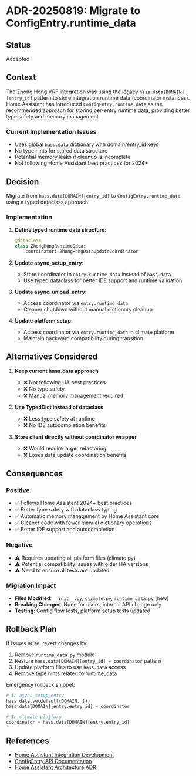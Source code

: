 # ADR-20250819: Migrate to ConfigEntry.runtime_data

## Status

Accepted

## Context

The Zhong Hong VRF integration was using the legacy `hass.data[DOMAIN][entry_id]` pattern to store integration runtime data (coordinator instances). Home Assistant has introduced `ConfigEntry.runtime_data` as the recommended approach for storing per-entry runtime data, providing better type safety and memory management.

### Current Implementation Issues

- Uses global `hass.data` dictionary with domain/entry_id keys
- No type hints for stored data structure
- Potential memory leaks if cleanup is incomplete
- Not following Home Assistant best practices for 2024+

## Decision

Migrate from `hass.data[DOMAIN][entry_id]` to `ConfigEntry.runtime_data` using a typed dataclass approach.

### Implementation

1. **Define typed runtime data structure**:
   ```python
   @dataclass
   class ZhongHongRuntimeData:
       coordinator: ZhongHongDataUpdateCoordinator
   ```

2. **Update async_setup_entry**:
   - Store coordinator in `entry.runtime_data` instead of `hass.data`
   - Use typed dataclass for better IDE support and runtime validation

3. **Update async_unload_entry**:
   - Access coordinator via `entry.runtime_data`
   - Cleaner shutdown without manual dictionary cleanup

4. **Update platform setup**:
   - Access coordinator via `entry.runtime_data` in climate platform
   - Maintain backward compatibility during transition

## Alternatives Considered

1. **Keep current hass.data approach**
   - ❌ Not following HA best practices
   - ❌ No type safety
   - ❌ Manual memory management required

2. **Use TypedDict instead of dataclass**
   - ❌ Less type safety at runtime
   - ❌ No IDE autocompletion benefits

3. **Store client directly without coordinator wrapper**
   - ❌ Would require larger refactoring
   - ❌ Loses data update coordination benefits

## Consequences

### Positive

- ✅ Follows Home Assistant 2024+ best practices
- ✅ Better type safety with dataclass typing
- ✅ Automatic memory management by Home Assistant core
- ✅ Cleaner code with fewer manual dictionary operations
- ✅ Better IDE support and autocompletion

### Negative

- ⚠️ Requires updating all platform files (climate.py)
- ⚠️ Potential compatibility issues with older HA versions
- ⚠️ Need to ensure all tests are updated

### Migration Impact

- **Files Modified**: `__init__.py`, `climate.py`, `runtime_data.py` (new)
- **Breaking Changes**: None for users, internal API change only
- **Testing**: Config flow tests, platform setup tests updated

## Rollback Plan

If issues arise, revert changes by:

1. Remove `runtime_data.py` module
2. Restore `hass.data[DOMAIN][entry_id] = coordinator` pattern
3. Update platform files to use `hass.data` access
4. Remove type hints related to runtime_data

Emergency rollback snippet:
```python
# In async_setup_entry
hass.data.setdefault(DOMAIN, {})
hass.data[DOMAIN][entry.entry_id] = coordinator

# In climate platform  
coordinator = hass.data[DOMAIN][entry.entry_id]
```

## References

- [Home Assistant Integration Development](https://developers.home-assistant.io/docs/creating_integration_manifest/)
- [ConfigEntry API Documentation](https://developers.home-assistant.io/docs/config_entries_config_flow_handler/)
- [Home Assistant Architecture ADR](https://github.com/home-assistant/architecture/blob/master/adr/0006-config-flow-handler.md)
